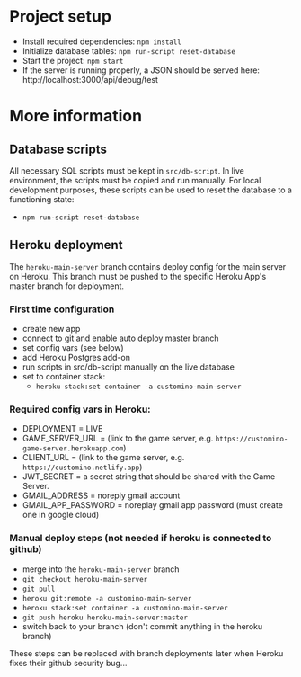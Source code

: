 # Project setup

- Install required dependencies: `npm install`
- Initialize database tables: `npm run-script reset-database`
- Start the project: `npm start`
- If the server is running properly, a JSON should be served here: http://localhost:3000/api/debug/test

# More information

## Database scripts

All necessary SQL scripts must be kept in `src/db-script`. In live environment, the scripts must be copied and run manually. For local development purposes, these scripts can be used to reset the database to a functioning state:

- `npm run-script reset-database`



## Heroku deployment

The `heroku-main-server` branch contains deploy config for the main server on Heroku. This branch must be pushed to the specific Heroku App's master branch for deployment.

### First time configuration

- create new app
- connect to git and enable auto deploy master branch
- set config vars (see below)
- add Heroku Postgres add-on
- run scripts in src/db-script manually on the live database
- set to container stack:
  - `heroku stack:set container -a customino-main-server`

### Required config vars in Heroku:

- DEPLOYMENT = LIVE
- GAME_SERVER_URL = (link to the game server, e.g. `https://customino-game-server.herokuapp.com`)
- CLIENT_URL = (link to the game server, e.g. `https://customino.netlify.app`)
- JWT_SECRET = a secret string that should be shared with the Game Server.
- GMAIL_ADDRESS = noreply gmail account
- GMAIL_APP_PASSWORD = noreplay gmail app password (must create one in google cloud)

### Manual deploy steps (not needed if heroku is connected to github)

- merge into the `heroku-main-server` branch
- `git checkout heroku-main-server`
- `git pull`
- `heroku git:remote -a customino-main-server`
- `heroku stack:set container -a customino-main-server`
- `git push heroku heroku-main-server:master`
- switch back to your branch (don't commit anything in the heroku branch)

These steps can be replaced with branch deployments later when Heroku fixes their github security bug...
